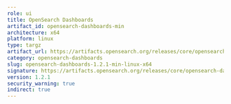 ```yaml
---
role: ui
title: OpenSearch Dashboards
artifact_id: opensearch-dashboards-min
architecture: x64
platform: linux
type: targz
artifact_url: https://artifacts.opensearch.org/releases/core/opensearch-dashboards/1.2.1/opensearch-dashboards-min-1.2.1-linux-x64.tar.gz
category: opensearch-dashboards
slug: opensearch-dashboards-1.2.1-min-linux-x64
signature: https://artifacts.opensearch.org/releases/core/opensearch-dashboards/1.2.1/opensearch-dashboards-min-1.2.1-linux-x64.tar.gz.sig
version: 1.2.1
security_warning: true
indirect: true
---
```

